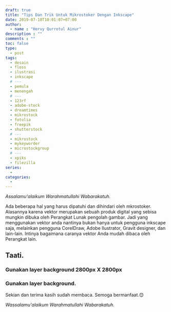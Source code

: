 ```yaml
---
draft: true
title: "Tips Dan Trik Untuk Mikrostoker Dengan Inkscape"
date: 2019-07-10T10:01:07+07:00
author:
  - name : "Hervy Qurrotul Ainur"
description : ""
comments : ""
toc: false
type:
  - post
tags:
  - desain
  - floss
  - ilustrasi
  - inkscape
  # ---
  - pemula
  - menengah
  # ---
  - 123rf
  - adobe-stock
  - dreamtimes
  - mikrostock
  - fotolia
  - freepik
  - shutterstock
  # ---
  - mikrostock
  - mykeyworder
  - microstockgroup
  # ---
  - xpiks
  - filezilla
series:
  -
categories:
  -
---
```


*Assalamu'alaikum Warahmatullahi Wabarakatuh.*

<!--## Mitos dan Fakta EPS.-->

<!--Banyak mikrostoker dan desainer yang mengatakan demikian,-->

<!--* _"Mengapa Inkscape tidak support EPS?"_-->
<!--* _"Mengapa ketika import EPS jadi pecah?"_-->
<!--* _"Mengapa file EPS saya banyak objek yang hilang?"_-->

<!--Sebenarnya Inkscape support EPS, hanya saja kebutuhan EPS digunakan untuk upload ke agensi mikrostok. Jadi perlu trik supaya bisa di setujui oleh para agensi.-->

<!--Berita bagus untuk mikrostoker. EPS pada inkscape support untuk mikrostok jika versi inkscape Anda 0.92.x keatas.-->
<!------------------------------------->

Ada beberapa hal yang harus dipatuhi dan dihindari oleh mkrostoker. Alasannya karena vektor merupakan sebuah produk digital yang sebisa mungkin dibuka oleh Perangkat Lunak pengolah gambar. Jadi yang menggunakan vektor anda nantinya bukan hanya untuk pengguna inkscape saja, melainkan pengguna CorelDraw, Adobe Ilustrator, Gravit designer, dan lain-lain. Intinya bagaimana caranya vektor Anda mudah dibaca oleh Perangkat lain.

## Taati.

### Gunakan layer background 2800px X 2800px

### Gunakan layer background.

Sekian dan terima kasih sudah membaca. Semoga bermanfaat.:blush:

*Wassalamu'alaikum Warahmatullahi Wabarakatuh.*
